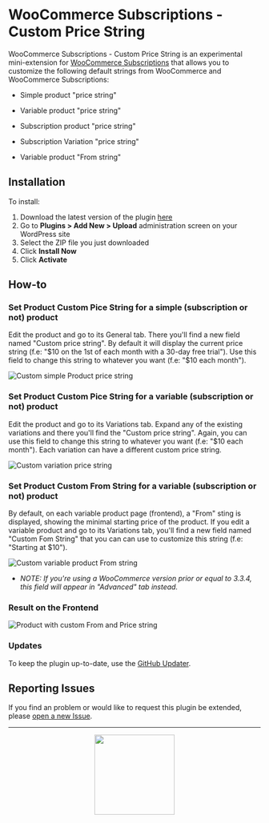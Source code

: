 # WooCommerce Subscriptions - Custom Price String

WooCommerce Subscriptions - Custom Price String is an experimental mini-extension for [WooCommerce Subscriptions](http://woocommerce.com/products/woocommerce-subscriptions/) that allows you to customize the following default strings from WooCommerce and WooCommerce Subscriptions:

- Simple product "price string"

- Variable product "price string"

- Subscription product "price string"

- Subscription Variation "price string"

- Variable product "From string"


## Installation

To install:

1. Download the latest version of the plugin [here](https://github.com/Prospress/woocommerce-subscriptions-custom-pricestring/archive/master.zip)
1. Go to **Plugins > Add New > Upload** administration screen on your WordPress site
1. Select the ZIP file you just downloaded
1. Click **Install Now**
1. Click **Activate**

## How-to

### Set Product Custom Pice String for a simple (subscription or not) product

Edit the product and go to its General tab. There you'll find a new field named "Custom price string". By default it will display the current price string (f.e: "$10 on the 1st of each month with a 30-day free trial"). Use this field to change this string to whatever you want (f.e: "$10 each month").

![Custom simple Product price string](https://github.com/Prospress/woocommerce-subscriptions-custom-pricestring/raw/master/includes/imgs/custom_pricestring_simple.png)

### Set Product Custom Pice String for a variable (subscription or not) product

Edit the product and go to its Variations tab. Expand any of the existing variations and there you'll find the "Custom price string". Again, you can use this field to change this string to whatever you want (f.e: "$10 each month"). Each variation can have a different custom price string.

![Custom variation price string](https://github.com/Prospress/woocommerce-subscriptions-custom-pricestring/raw/master/includes/imgs/custom_pricestring_variable.png)

### Set Product Custom From String for a variable (subscription or not) product

By default, on each variable product page (frontend), a "From" sting is displayed, showing the minimal starting price of the product. If you edit a variable product and go to its Variations tab, you'll find a new field named "Custom Fom String" that you can can use to customize this string (f.e: "Starting at $10"). 

![Custom variable product From string](https://raw.githubusercontent.com/Prospress/woocommerce-subscriptions-custom-pricestring/master/includes/imgs/custom_from_string.png)
* _NOTE: If you're using a WooCommerce version prior or equal to 3.3.4, this field will appear in "Advanced" tab instead._

### Result on the Frontend
![Product with custom From and Price string](https://raw.githubusercontent.com/Prospress/woocommerce-subscriptions-custom-pricestring/master/includes/imgs/frontend.png)

### Updates

To keep the plugin up-to-date, use the [GitHub Updater](https://github.com/afragen/github-updater).

## Reporting Issues

If you find an problem or would like to request this plugin be extended, please [open a new Issue](https://github.com/Prospress/woocommerce-subscriptions-custom-pricestring/issues/new).

---

<p align="center">
	<a href="https://prospress.com/">
		<img src="https://cloud.githubusercontent.com/assets/235523/11986380/bb6a0958-a983-11e5-8e9b-b9781d37c64a.png" width="160">
	</a>
</p>
